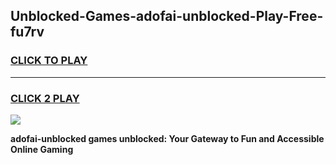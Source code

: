 
## Unblocked-Games-adofai-unblocked-Play-Free-fu7rv
<h3>
<a href="https://premium76.site?title=adofai-unblocked&ref=10A">CLICK TO PLAY</a></h3>
<hr>

<h3>
<a href="https://premium76.site?title=adofai-unblocked&ref=10A">CLICK 2 PLAY</a>
  
</h3>

<a href="https://premium76.site?title=adofai-unblocked&ref=10A"><img src="https://clearcache.store/games.png"></a>


**adofai-unblocked games unblocked: Your Gateway to Fun and Accessible Online Gaming**

